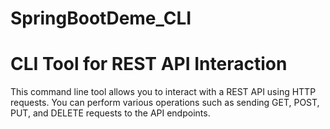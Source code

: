 # SpringBootDeme_CLI
# CLI Tool for REST API Interaction

This command line tool allows you to interact with a REST API using HTTP requests. You can perform various operations such as sending GET, POST, PUT, and DELETE requests to the API endpoints.
